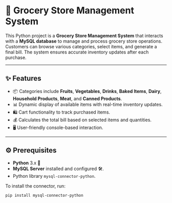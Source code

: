 # 🛒 Grocery Store Management System

This Python project is a **Grocery Store Management System** that interacts with a **MySQL database** to manage and process grocery store operations. Customers can browse various categories, select items, and generate a final bill. The system ensures accurate inventory updates after each purchase.

---

## ✨ Features

- 📦 Categories include **Fruits**, **Vegetables**, **Drinks**, **Baked Items**, **Dairy**, **Household Products**, **Meat**, and **Canned Products**.
- 📊 Dynamic display of available items with real-time inventory updates.
- 🛍️ Cart functionality to track purchased items.
- 💰 Calculates the total bill based on selected items and quantities.
- 🖥️ User-friendly console-based interaction.

---

## ⚙️ Prerequisites

- **Python** 3.x 🐍
- **MySQL Server** installed and configured 🛠️.
- Python library `mysql-connector-python`.

To install the connector, run:
```bash
pip install mysql-connector-python
